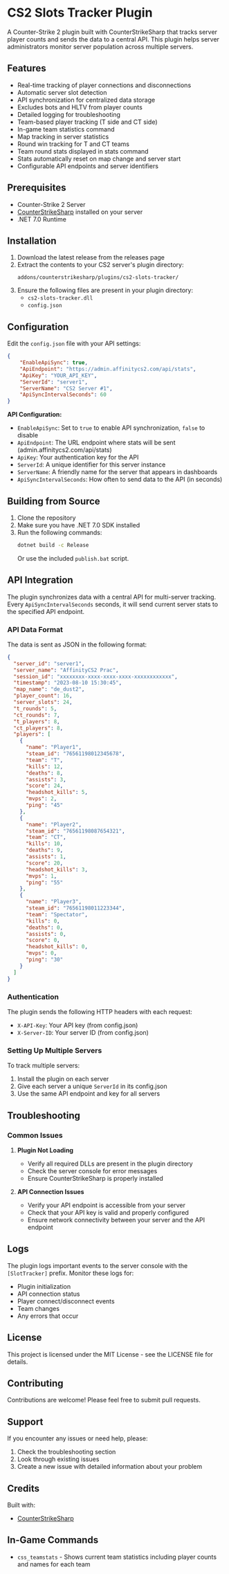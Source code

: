 # CS2 Slots Tracker Plugin

A Counter-Strike 2 plugin built with CounterStrikeSharp that tracks server player counts and sends the data to a central API. This plugin helps server administrators monitor server population across multiple servers.

## Features

- Real-time tracking of player connections and disconnections
- Automatic server slot detection
- API synchronization for centralized data storage
- Excludes bots and HLTV from player counts
- Detailed logging for troubleshooting
- Team-based player tracking (T side and CT side)
- In-game team statistics command
- Map tracking in server statistics
- Round win tracking for T and CT teams
- Team round stats displayed in stats command
- Stats automatically reset on map change and server start
- Configurable API endpoints and server identifiers

## Prerequisites

- Counter-Strike 2 Server
- [CounterStrikeSharp](https://github.com/roflmuffin/CounterStrikeSharp) installed on your server
- .NET 7.0 Runtime

## Installation

1. Download the latest release from the releases page
2. Extract the contents to your CS2 server's plugin directory:
   ```
   addons/counterstrikesharp/plugins/cs2-slots-tracker/
   ```
3. Ensure the following files are present in your plugin directory:
   - `cs2-slots-tracker.dll`
   - `config.json`

## Configuration

Edit the `config.json` file with your API settings:
```json
{
    "EnableApiSync": true,
    "ApiEndpoint": "https://admin.affinitycs2.com/api/stats",
    "ApiKey": "YOUR_API_KEY",
    "ServerId": "server1",
    "ServerName": "CS2 Server #1",
    "ApiSyncIntervalSeconds": 60
}
```

**API Configuration:**
- `EnableApiSync`: Set to `true` to enable API synchronization, `false` to disable
- `ApiEndpoint`: The URL endpoint where stats will be sent (admin.affinitycs2.com/api/stats)
- `ApiKey`: Your authentication key for the API
- `ServerId`: A unique identifier for this server instance
- `ServerName`: A friendly name for the server that appears in dashboards
- `ApiSyncIntervalSeconds`: How often to send data to the API (in seconds)

## Building from Source

1. Clone the repository
2. Make sure you have .NET 7.0 SDK installed
3. Run the following commands:
   ```bash
   dotnet build -c Release
   ```
   Or use the included `publish.bat` script.

## API Integration

The plugin synchronizes data with a central API for multi-server tracking. Every `ApiSyncIntervalSeconds` seconds, it will send current server stats to the specified API endpoint.

### API Data Format

The data is sent as JSON in the following format:

```json
{
  "server_id": "server1",
  "server_name": "AffinityCS2 Prac",
  "session_id": "xxxxxxxx-xxxx-xxxx-xxxx-xxxxxxxxxxxx",
  "timestamp": "2023-08-10 15:30:45",
  "map_name": "de_dust2",
  "player_count": 16,
  "server_slots": 24,
  "t_rounds": 5,
  "ct_rounds": 7,
  "t_players": 8,
  "ct_players": 8,
  "players": [
    {
      "name": "Player1",
      "steam_id": "76561198012345678",
      "team": "T",
      "kills": 12,
      "deaths": 8,
      "assists": 3,
      "score": 24,
      "headshot_kills": 5,
      "mvps": 2,
      "ping": "45"
    },
    {
      "name": "Player2",
      "steam_id": "76561198087654321",
      "team": "CT",
      "kills": 10,
      "deaths": 9,
      "assists": 1,
      "score": 20,
      "headshot_kills": 3,
      "mvps": 1,
      "ping": "55"
    },
    {
      "name": "Player3",
      "steam_id": "76561198011223344",
      "team": "Spectator",
      "kills": 0,
      "deaths": 0,
      "assists": 0,
      "score": 0,
      "headshot_kills": 0,
      "mvps": 0,
      "ping": "30"
    }
  ]
}
```

### Authentication

The plugin sends the following HTTP headers with each request:
- `X-API-Key`: Your API key (from config.json)
- `X-Server-ID`: Your server ID (from config.json)

### Setting Up Multiple Servers

To track multiple servers:
1. Install the plugin on each server
2. Give each server a unique `ServerId` in its config.json
3. Use the same API endpoint and key for all servers

## Troubleshooting

### Common Issues

1. **Plugin Not Loading**
   - Verify all required DLLs are present in the plugin directory
   - Check the server console for error messages
   - Ensure CounterStrikeSharp is properly installed

2. **API Connection Issues**
   - Verify your API endpoint is accessible from your server
   - Check that your API key is valid and properly configured
   - Ensure network connectivity between your server and the API endpoint

## Logs

The plugin logs important events to the server console with the `[SlotTracker]` prefix. Monitor these logs for:
- Plugin initialization
- API connection status
- Player connect/disconnect events
- Team changes
- Any errors that occur

## License

This project is licensed under the MIT License - see the LICENSE file for details.

## Contributing

Contributions are welcome! Please feel free to submit pull requests.

## Support

If you encounter any issues or need help, please:
1. Check the troubleshooting section
2. Look through existing issues
3. Create a new issue with detailed information about your problem

## Credits

Built with:
- [CounterStrikeSharp](https://github.com/roflmuffin/CounterStrikeSharp)

## In-Game Commands

- `css_teamstats` - Shows current team statistics including player counts and names for each team
